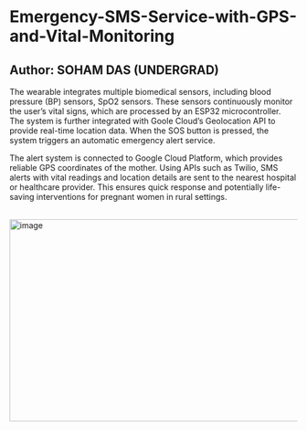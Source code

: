 # Emergency-SMS-Service-with-GPS-and-Vital-Monitoring

## Author: SOHAM DAS (UNDERGRAD)

The wearable integrates multiple biomedical sensors, including blood pressure (BP) sensors, SpO2 sensors. These sensors continuously monitor the user’s vital signs, which are processed by an ESP32 microcontroller. The system is further integrated with Goole Cloud’s Geolocation API to provide real-time location data. When the SOS button is pressed, the system triggers an automatic emergency alert service.

The alert system is connected to Google Cloud Platform, which    provides reliable GPS coordinates       of the mother. Using APIs such as Twilio, SMS alerts with vital readings and location details are sent to the nearest hospital or healthcare provider. This ensures quick response and potentially life-saving interventions for pregnant         women in rural settings.

<br>


<img width="531" height="354" alt="image" src="https://github.com/user-attachments/assets/37f2bfed-7fae-4900-88a7-0c7936546513" />
